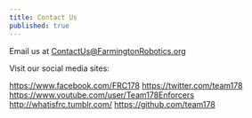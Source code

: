 ```yaml
---
title: Contact Us
published: true
---
```


Email us at ContactUs@FarmingtonRobotics.org

Visit our social media sites:

https://www.facebook.com/FRC178
https://twitter.com/team178
https://www.youtube.com/user/Team178Enforcers
http://whatisfrc.tumblr.com/
https://github.com/team178